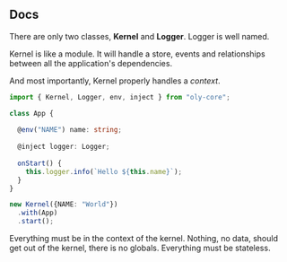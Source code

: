## Docs

There are only two classes, **Kernel** and **Logger**. Logger is well named.

Kernel is like a module. It will handle a store, events and relationships between all the application's dependencies.

And most importantly, Kernel properly handles a *context*.

```typescript
import { Kernel, Logger, env, inject } from "oly-core";

class App {
  
  @env("NAME") name: string;
  
  @inject logger: Logger;
  
  onStart() {
    this.logger.info(`Hello ${this.name}`);
  }
}

new Kernel({NAME: "World"})
  .with(App)
  .start();
```
Everything must be in the context of the kernel. Nothing, no data, should get out of the kernel, there is no globals. Everything must be stateless.
